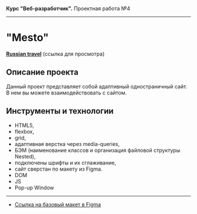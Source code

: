 **Курс "Веб-разработчик".** Проектная работа №4

---

# "Mesto"

[**Russian travel**](https://syrepa.github.io/russian-travel/) (ссылка для просмотра)

## Описание проекта

Данный проект представляет собой адаптивный одностраничный сайт. В нем вы можете взаимодействовать с сайтом.

## Инструменты и технологии

- HTML5,
- flexbox,
- grid,
- адаптивная верстка через media-queries,
- БЭМ (наименование классов и организация файловой структуры Nested),
- подключены шрифты и их сглаживание,
- сайт сверстан по макету из Figma.
- DOM
- JS
- Pop-up Window

---

- [Ссылка на базовый макет в Figma](https://www.figma.com/file/2cn9N9jSkmxD84oJik7xL7/JavaScript.-Sprint-4?node-id=0%3A1)
